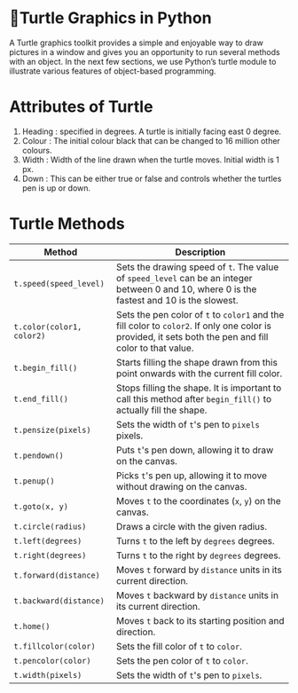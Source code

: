 # 🐢Turtle Graphics in Python
 A Turtle graphics toolkit provides a simple and enjoyable way to draw pictures in a window and gives you an opportunity to run several methods with an object. In the next few sections, we use Python’s turtle module to illustrate various features of object-based programming.

# Attributes of Turtle 
1. Heading : specified in degrees. A turtle is initially facing east 0 degree.
2. Colour : The initial colour black that can be changed to 16 million other colours.
3. Width : Width of the line drawn when the turtle moves. Initial width is 1 px.
4. Down : This can be either true or false and controls whether the turtles pen is up or down.

# Turtle Methods
| Method | Description |
|--------|-------------|
| `t.speed(speed_level)` | Sets the drawing speed of `t`. The value of `speed_level` can be an integer between 0 and 10, where 0 is the fastest and 10 is the slowest. |
| `t.color(color1, color2)` | Sets the pen color of `t` to `color1` and the fill color to `color2`. If only one color is provided, it sets both the pen and fill color to that value. |
| `t.begin_fill()` | Starts filling the shape drawn from this point onwards with the current fill color. |
| `t.end_fill()` | Stops filling the shape. It is important to call this method after `begin_fill()` to actually fill the shape. |
| `t.pensize(pixels)` | Sets the width of `t`'s pen to `pixels` pixels. |
| `t.pendown()` | Puts `t`'s pen down, allowing it to draw on the canvas. |
| `t.penup()` | Picks `t`'s pen up, allowing it to move without drawing on the canvas. |
| `t.goto(x, y)` | Moves `t` to the coordinates (`x`, `y`) on the canvas. |
| `t.circle(radius)` | Draws a circle with the given radius. |
| `t.left(degrees)` | Turns `t` to the left by `degrees` degrees. |
| `t.right(degrees)` | Turns `t` to the right by `degrees` degrees. |
| `t.forward(distance)` | Moves `t` forward by `distance` units in its current direction. |
| `t.backward(distance)` | Moves `t` backward by `distance` units in its current direction. |
| `t.home()` | Moves `t` back to its starting position and direction. |
| `t.fillcolor(color)` | Sets the fill color of `t` to `color`. |
| `t.pencolor(color)` | Sets the pen color of `t` to `color`. |
| `t.width(pixels)` | Sets the width of `t`'s pen to `pixels`. |


